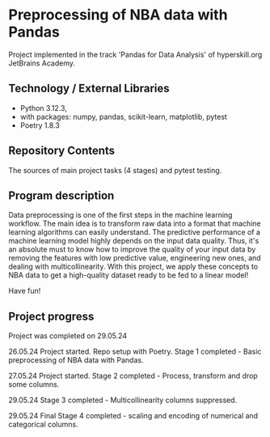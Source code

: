 # Preprocessing of NBA data with Pandas

Project implemented in the track 'Pandas for Data Analysis' of hyperskill.org JetBrains Academy.

## Technology / External Libraries

- Python 3.12.3,
- with packages: numpy, pandas, scikit-learn, matplotlib, pytest
- Poetry 1.8.3

## Repository Contents

The sources of main project tasks (4 stages) and pytest testing.

## Program description

Data preprocessing is one of the first steps in the machine learning workflow. The main idea is to transform raw data
into a format that machine learning algorithms can easily understand. The predictive performance of a machine learning
model highly depends on the input data quality. Thus, it's an absolute must to know how to improve the quality of your
input data by removing the features with low predictive value, engineering new ones, and dealing with multicollinearity.
With this project, we apply these concepts to NBA data to get a high-quality dataset ready to be fed to a linear
model!

Have fun!

## Project progress

Project was completed on 29.05.24

26.05.24 Project started. Repo setup with Poetry. Stage 1 completed - Basic preprocessing of NBA data with Pandas.

27.05.24 Project started. Stage 2 completed - Process, transform and drop some columns.

29.05.24 Stage 3 completed - Multicollinearity columns suppressed.

29.05.24 Final Stage 4 completed - scaling and encoding of numerical and categorical columns.